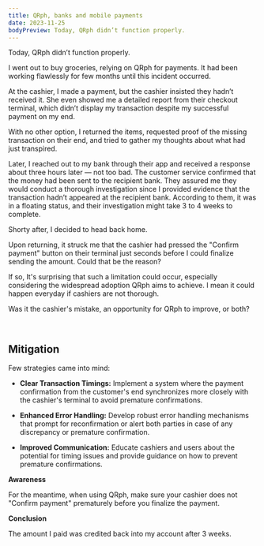 ```yaml
---
title: QRph, banks and mobile payments
date: 2023-11-25
bodyPreview: Today, QRph didn’t function properly.
---
```


Today, QRph didn’t function properly.

I went out to buy groceries, relying on QRph for payments. It had been working flawlessly for few months until this incident occurred.

At the cashier, I made a payment, but the cashier insisted they hadn’t received it. She even showed me a detailed report from their checkout terminal, which didn’t display my transaction despite my successful payment on my end.

With no other option, I returned the items, requested proof of the missing transaction on their end, and tried to gather my thoughts about what had just transpired.

Later, I reached out to my bank through their app and received a response about three hours later — not too bad. The customer service confirmed that the money had been sent to the recipient bank. They assured me they would conduct a thorough investigation since I provided evidence that the transaction hadn’t appeared at the recipient bank. According to them, it was in a floating status, and their investigation might take 3 to 4 weeks to complete.

Shorty after, I decided to head back home.

Upon returning, it struck me that the cashier had pressed the "Confirm payment" button on their terminal just seconds before I could finalize sending the amount. Could that be the reason?

If so, It's surprising that such a limitation could occur, especially considering the widespread adoption QRph aims to achieve. I mean it could happen everyday if cashiers are not thorough.

Was it the cashier's mistake, an opportunity for QRph to improve, or both?

<br>

Mitigation
---------------

Few strategies came into mind:

- **Clear Transaction Timings:** Implement a system where the payment confirmation from the customer's end synchronizes more closely with the cashier's terminal to avoid premature confirmations.


- **Enhanced Error Handling:** Develop robust error handling mechanisms that prompt for reconfirmation or alert both parties in case of any discrepancy or premature confirmation.

- **Improved Communication:** Educate cashiers and users about the potential for timing issues and provide guidance on how to prevent premature confirmations.

**Awareness**

For the meantime, when using QRph, make sure your cashier does not "Confirm payment" prematurely before you finalize the payment.

**Conclusion**

The amount I paid was credited back into my account after 3 weeks.